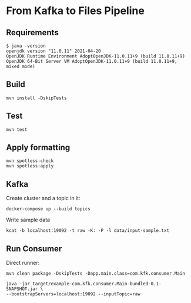 # From Kafka to Files Pipeline

## Requirements

```
$ java -version
openjdk version "11.0.11" 2021-04-20
OpenJDK Runtime Environment AdoptOpenJDK-11.0.11+9 (build 11.0.11+9)
OpenJDK 64-Bit Server VM AdoptOpenJDK-11.0.11+9 (build 11.0.11+9, mixed mode)
```

## Build

```
mvn install -DskipTests
```

## Test

```
mvn test
```

## Apply formatting

```
mvn spotless:check
mvn spotless:apply
```

## Kafka

Create cluster and a topic in it:

```
docker-compose up --build topics
```

Write sample data

```
kcat -b localhost:19092 -t raw -K: -P -l data/input-sample.txt
```

## Run Consumer

Direct runner:

```
mvn clean package -DskipTests -Dapp.main.class=com.kfk.consumer.Main

java -jar target/example-com.kfk.consumer.Main-bundled-0.1-SNAPSHOT.jar \
--bootstrapServers=localhost:19092 --inputTopic=raw

```
